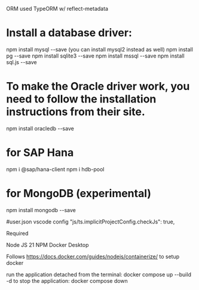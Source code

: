 

ORM used TypeORM w/ reflect-metadata

# Install a database driver:
npm install mysql --save (you can install mysql2 instead as well)
npm install pg --save
npm install sqlite3 --save
npm install mssql --save
npm install sql.js --save
# To make the Oracle driver work, you need to follow the installation instructions from their site.
npm install oracledb --save
# for SAP Hana
npm i @sap/hana-client
npm i hdb-pool
# for MongoDB (experimental)
npm install mongodb --save


#user.json vscode config
"js/ts.implicitProjectConfig.checkJs": true,


Required 

Node JS 21
NPM
Docker Desktop


Follows https://docs.docker.com/guides/nodejs/containerize/ to setup docker

run the application detached from the terminal:
    docker compose up --build -d
to stop the application:
     docker compose down